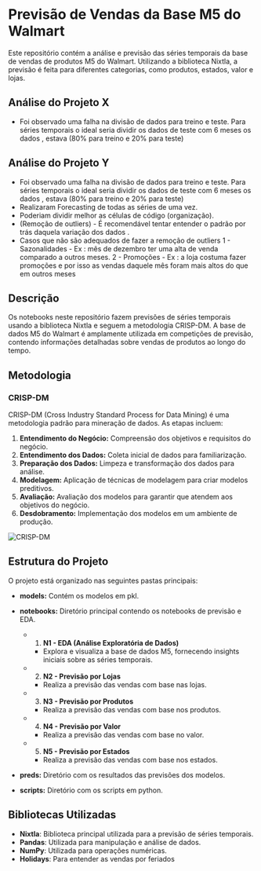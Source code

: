 # Previsão de Vendas da Base M5 do Walmart

Este repositório contém a análise e previsão das séries temporais da base de vendas de produtos M5 do Walmart. Utilizando a biblioteca Nixtla, a previsão é feita para diferentes categorias, como produtos, estados, valor e lojas.

## Análise do Projeto X
 - Foi observado uma falha na divisão de dados para treino e teste. Para séries temporais o ideal seria dividir os dados de teste com 6 meses os dados , estava (80% para treino e 20% para teste)

## Análise do Projeto Y
 - Foi observado uma falha na divisão de dados para treino e teste. Para séries temporais o ideal seria dividir os dados de teste com 6 meses os dados , estava (80% para treino e 20% para teste)
 - Realizaram Forecasting de todas as séries de uma vez. 
 - Poderiam dividir melhor as células de código (organização).
 - (Remoção de outliers) - É recomendável tentar entender o padrão por trás daquela variação dos dados .
 - Casos que não são adequados de fazer a remoção de outliers
   1 - Sazonalidades - Ex : mês de dezembro ter uma alta de venda comparado a outros meses. 
   2 - Promoções - Ex : a loja costuma fazer promoções e por isso as vendas daquele mês foram mais altos do que em outros meses 
   
## Descrição

Os notebooks neste repositório fazem previsões de séries temporais usando a biblioteca Nixtla e seguem a metodologia CRISP-DM. A base de dados M5 do Walmart é amplamente utilizada em competições de previsão, contendo informações detalhadas sobre vendas de produtos ao longo do tempo.

## Metodologia

### CRISP-DM

CRISP-DM (Cross Industry Standard Process for Data Mining) é uma metodologia padrão para mineração de dados. As etapas incluem:

1. **Entendimento do Negócio:** Compreensão dos objetivos e requisitos do negócio.
2. **Entendimento dos Dados:** Coleta inicial de dados para familiarização.
3. **Preparação dos Dados:** Limpeza e transformação dos dados para análise.
4. **Modelagem:** Aplicação de técnicas de modelagem para criar modelos preditivos.
5. **Avaliação:** Avaliação dos modelos para garantir que atendem aos objetivos do negócio.
6. **Desdobramento:** Implementação dos modelos em um ambiente de produção.

![CRISP-DM](https://miro.medium.com/v2/resize:fit:988/0*tA5OjppLK627FfFo)

## Estrutura do Projeto

O projeto está organizado nas seguintes pastas principais:

- **models:** Contém os modelos em pkl.
- **notebooks:** Diretório principal contendo os notebooks de previsão e EDA.
  - 1. **N1 - EDA (Análise Exploratória de Dados)**
     - Explora e visualiza a base de dados M5, fornecendo insights iniciais sobre as séries temporais.
  
  - 2. **N2 - Previsão por Lojas**
     - Realiza a previsão das vendas com base nas lojas.

  - 3. **N3 - Previsão por Produtos**
     - Realiza a previsão das vendas com base nos produtos.

  - 4. **N4 - Previsão por Valor**
     - Realiza a previsão das vendas com base no valor.

  - 5. **N5 - Previsão por Estados**
     - Realiza a previsão das vendas com base nos estados.
  
- **preds:** Diretório com os resultados das previsões dos modelos.
- **scripts:** Diretório com os scripts em python.


  
## Bibliotecas Utilizadas

- **Nixtla**: Biblioteca principal utilizada para a previsão de séries temporais.
- **Pandas**: Utilizada para manipulação e análise de dados.
- **NumPy**: Utilizada para operações numéricas.
- **Holidays**: Para entender as vendas por feriados
